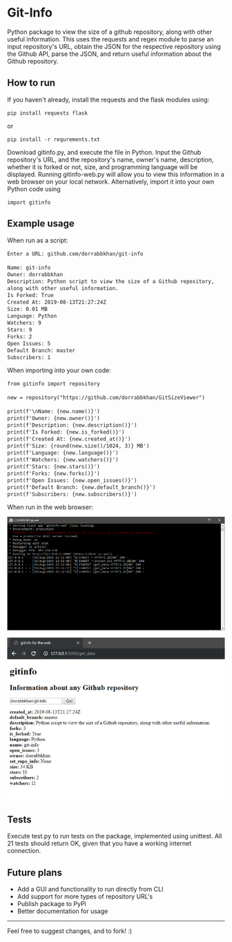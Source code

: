 # Git-Info

 

Python package to view the size of a github repository, along with other useful information. This uses the requests and regex module to parse an input repository's URL, obtain the JSON for the respective repository using the Github API, parse the JSON, and return useful information about the Github repository. 





## How to run



If you haven't already, install the requests and the flask modules using:

```
pip install requests flask
```

or

```
pip install -r requrements.txt
```



Download gitinfo.py, and execute the file in Python. Input the Github repository's URL, and the repository's name, owner's name, description, whether it is forked or not, size, and programming language will be displayed. Running gitinfo-web.py will allow you to view this information in a web browser on your local network. Alternatively, import it into your own Python code using 

```
import gitinfo
```

## Example usage




When run as a script:

```
Enter a URL: github.com/dorrabbkhan/git-info

Name: git-info
Owner: dorrabbkhan
Description: Python script to view the size of a Github repository, along with other useful information.
Is Forked: True
Created At: 2019-08-13T21:27:24Z
Size: 0.01 MB
Language: Python
Watchers: 9
Stars: 9
Forks: 2
Open Issues: 5
Default Branch: master
Subscribers: 1
```

When importing into your own code:

```
from gitinfo import repository

new = repository("https://github.com/dorrabbkhan/GitSizeViewer")

print(f'\nName: {new.name()}')
print(f'Owner: {new.owner()}')
print(f'Description: {new.description()}')
print(f'Is Forked: {new.is_forked()}')
print(f'Created At: {new.created_at()}')
print(f'Size: {round(new.size()/1024, 3)} MB')
print(f'Language: {new.language()}')
print(f'Watchers: {new.watchers()}')
print(f'Stars: {new.stars()}')
print(f'Forks: {new.forks()}')
print(f'Open Issues: {new.open_issues()}')
print(f'Default Branch: {new.default_branch()}')
print(f'Subscribers: {new.subscribers()}')
```



When run in the web browser:

![Git-info web server in CMD](img/cmd.png)

![Git-info on the web](img/web.JPG)



## Tests

Execute test.py to run tests on the package, implemented using unittest. All 21 tests should return OK, given that you have a working internet connection. 


## Future plans





- Add a GUI and functionality to run directly from CLI
- Add support for more types of repository URL's
- Publish package to PyPi
- Better documentation for usage

------



Feel free to suggest changes, and to fork! :)
